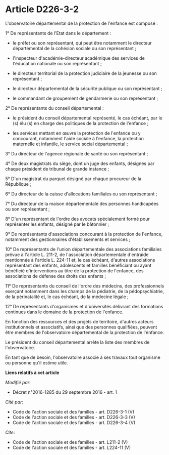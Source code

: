 # Article D226-3-2

L'observatoire départemental de la protection de l'enfance est composé : 

1° De représentants de l'Etat dans le département :

- le préfet ou son représentant, qui peut être notamment le directeur départemental de la cohésion sociale ou son
représentant ;

- l'inspecteur d'académie-directeur académique des services de l'éducation nationale ou son représentant ;

- le directeur territorial de la protection judiciaire de la jeunesse ou son représentant ;

- le directeur départemental de la sécurité publique ou son représentant ;

- le commandant de groupement de gendarmerie ou son représentant ; 

2° De représentants du conseil départemental :

- le président du conseil départemental représenté, le cas échéant, par le (s) élu (s) en charge des politiques de la
protection de l'enfance ;

- les services mettant en œuvre la protection de l'enfance ou y concourant, notamment l'aide sociale à l'enfance, la
protection maternelle et infantile, le service social départemental ; 

3° Du directeur de l'agence régionale de santé ou son représentant ; 

4° De deux magistrats du siège, dont un juge des enfants, désignés par chaque président de tribunal de grande instance ; 

5° D'un magistrat du parquet désigné par chaque procureur de la République ; 

6° Du directeur de la caisse d'allocations familiales ou son représentant ; 

7° Du directeur de la maison départementale des personnes handicapées ou son représentant ; 

8° D'un représentant de l'ordre des avocats spécialement formé pour représenter les enfants, désigné par le bâtonnier ; 

9° De représentants d'associations concourant à la protection de l'enfance, notamment des gestionnaires d'établissements et
services ; 

10° De représentants de l'union départementale des associations familiales prévue à l'article L. 211-2, de l'association
départementale d'entraide mentionnée à l'article L. 224-11 et, le cas échéant, d'autres associations représentant des
enfants, adolescents et familles bénéficiant ou ayant bénéficié d'interventions au titre de la protection de l'enfance, des
associations de défense des droits des enfants ; 

11° De représentants du conseil de l'ordre des médecins, des professionnels exerçant notamment dans les champs de la
pédiatrie, de la pédopsychiatrie, de la périnatalité et, le cas échéant, de la médecine légale ; 

12° De représentants d'organismes et d'universités délivrant des formations continues dans le domaine de la protection de
l'enfance. 

En fonction des ressources et des projets de territoire, d'autres acteurs institutionnels et associatifs, ainsi que des
personnes qualifiées, peuvent être membres de l'observatoire départemental de la protection de l'enfance. 

Le président du conseil départemental arrête la liste des membres de l'observatoire. 

En tant que de besoin, l'observatoire associe à ses travaux tout organisme ou personne qu'il estime utile.

**Liens relatifs à cet article**

_Modifié par_:

  - Décret n°2016-1285 du 29 septembre 2016 - art. 1

_Cité par_:

  - Code de l'action sociale et des familles - art. D226-3-1 (V)
  - Code de l'action sociale et des familles - art. D226-3-3 (V)
  - Code de l'action sociale et des familles - art. D226-3-4 (V)

_Cite_:

  - Code de l'action sociale et des familles - art. L211-2 (V)
  - Code de l'action sociale et des familles - art. L224-11 (V)
